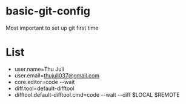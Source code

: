 # basic-git-config
Most important to set up git first time

# List
- user.name=Thu Juli
- user.email=thujuli037@gmail.com
- core.editor=code --wait
- diff.tool=default-difftool
- difftool.default-difftool.cmd=code --wait --diff $LOCAL $REMOTE
